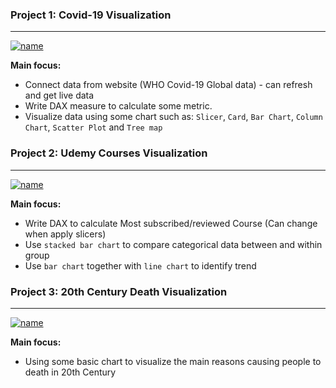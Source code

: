 ### **Project 1: Covid-19 Visualization**
***
[![name](https://torch-naranja-318.notion.site/image/https%3A%2F%2Fs3-us-west-2.amazonaws.com%2Fsecure.notion-static.com%2Fc2d57f05-502f-4031-8984-dfdf5f8919ce%2FPBI1.png?id=591adc15-ae94-4bfb-93f5-67b64595dbe3&table=block&spaceId=152c4298-cb5c-4dfd-a156-aa947915aea5&width=2000&userId=&cache=v2)](https://torch-naranja-318.notion.site/image/https%3A%2F%2Fs3-us-west-2.amazonaws.com%2Fsecure.notion-static.com%2Fc2d57f05-502f-4031-8984-dfdf5f8919ce%2FPBI1.png?id=591adc15-ae94-4bfb-93f5-67b64595dbe3&table=block&spaceId=152c4298-cb5c-4dfd-a156-aa947915aea5&width=2000&userId=&cache=v2)

**Main focus:**
* Connect data from website (WHO Covid-19 Global data) - can refresh and get live data
* Write DAX measure to calculate some metric.
* Visualize data using some chart such as: `Slicer`, `Card`, `Bar Chart`, `Column Chart`, `Scatter Plot` and `Tree map`

### **Project 2: Udemy Courses Visualization**
***
[![name](https://torch-naranja-318.notion.site/image/https%3A%2F%2Fs3-us-west-2.amazonaws.com%2Fsecure.notion-static.com%2F940e1661-75c1-45a9-9a1a-94b29aa98ba9%2FUntitled.png?id=090b030e-58d6-4697-8ecc-2a2266fca032&table=block&spaceId=152c4298-cb5c-4dfd-a156-aa947915aea5&width=2000&userId=&cache=v2)](https://torch-naranja-318.notion.site/image/https%3A%2F%2Fs3-us-west-2.amazonaws.com%2Fsecure.notion-static.com%2F940e1661-75c1-45a9-9a1a-94b29aa98ba9%2FUntitled.png?id=090b030e-58d6-4697-8ecc-2a2266fca032&table=block&spaceId=152c4298-cb5c-4dfd-a156-aa947915aea5&width=2000&userId=&cache=v2)

**Main focus:**
* Write DAX to calculate Most subscribed/reviewed Course (Can change when apply slicers)
* Use `stacked bar chart` to compare categorical data between and within group
* Use `bar chart` together with `line chart` to identify trend

### **Project 3: 20th Century Death Visualization**
***
[![name](https://torch-naranja-318.notion.site/image/https%3A%2F%2Fs3-us-west-2.amazonaws.com%2Fsecure.notion-static.com%2F9b530a54-6ba8-4de3-9620-1688de77f05e%2FUntitled.png?id=c4e1183e-00f8-441d-915f-1b7dca762b27&table=block&spaceId=152c4298-cb5c-4dfd-a156-aa947915aea5&width=2000&userId=&cache=v2)](https://torch-naranja-318.notion.site/image/https%3A%2F%2Fs3-us-west-2.amazonaws.com%2Fsecure.notion-static.com%2F9b530a54-6ba8-4de3-9620-1688de77f05e%2FUntitled.png?id=c4e1183e-00f8-441d-915f-1b7dca762b27&table=block&spaceId=152c4298-cb5c-4dfd-a156-aa947915aea5&width=2000&userId=&cache=v2)

**Main focus:**
* Using some basic chart to visualize the main reasons causing people to death in 20th Century
